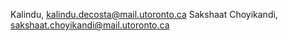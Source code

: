 Kalindu, kalindu.decosta@mail.utoronto.ca
Sakshaat Choyikandi, sakshaat.choyikandi@mail.utoronto.ca
